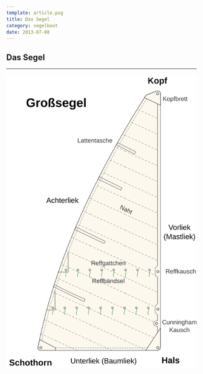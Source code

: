 ```yaml
---
template: article.pug
title: Das Segel
category: segelboot
date: 2013-07-08
---
```


## Das Segel

---

![Das Segel](images/segel.svg "Das Segel")
